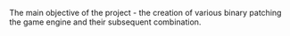 The main objective of the project - the creation of various binary patching the game engine and their subsequent combination.